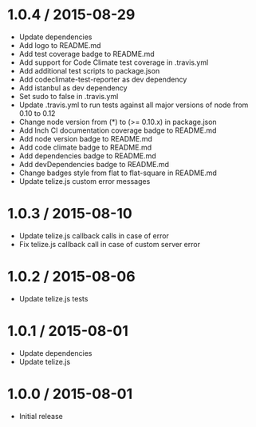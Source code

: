 1.0.4 / 2015-08-29
==================

* Update dependencies
* Add logo to README.md
* Add test coverage badge to README.md
* Add support for Code Climate test coverage in .travis.yml
* Add additional test scripts to package.json
* Add codeclimate-test-reporter as dev dependency
* Add istanbul as dev dependency
* Set sudo to false in .travis.yml
* Update .travis.yml to run tests against all major versions of node from 0.10 to 0.12
* Change node version from (*) to (>= 0.10.x) in package.json
* Add Inch CI documentation coverage badge to README.md
* Add node version badge to README.md
* Add code climate badge to README.md
* Add dependencies badge to README.md
* Add devDependencies badge to README.md
* Change badges style from flat to flat-square in README.md
* Update telize.js custom error messages

1.0.3 / 2015-08-10
==================

* Update telize.js callback calls in case of error
* Fix telize.js callback call in case of custom server error

1.0.2 / 2015-08-06
==================

* Update telize.js tests

1.0.1 / 2015-08-01
==================

* Update dependencies
* Update telize.js

1.0.0 / 2015-08-01
==================

* Initial release